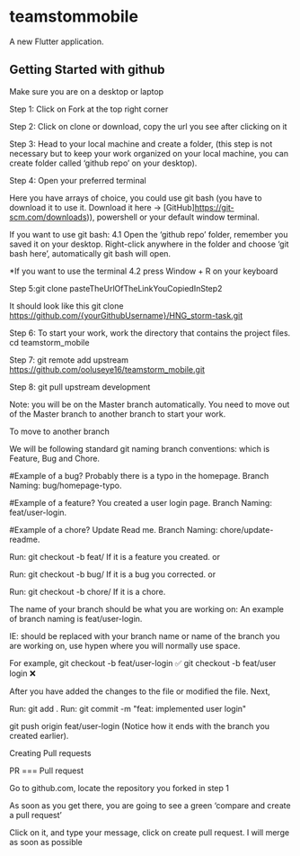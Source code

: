 # teamstommobile

A new Flutter application.

## Getting Started with github

Make sure you are on a desktop or laptop

Step 1: Click on Fork at the top right corner

Step 2: Click on clone or download, copy the url you see after clicking on it

Step 3: Head to your local machine and create a folder, (this step is not necessary but to keep your work organized on your local machine, you can create folder called ‘github repo’ on your desktop).

Step 4: Open your preferred terminal

Here you have arrays of choice, you could use git bash (you have to download it to use it. Download it here -> [GitHub]https://git-scm.com/downloads)), powershell or your default window terminal.

If you want to use git bash:
4.1 Open the ‘github repo’ folder, remember you saved it on your desktop.
Right-click anywhere in the folder and choose ‘git bash here’, automatically git bash will open.

*If you want to use the terminal
4.2 press Window + R on your keyboard

Step 5:git clone pasteTheUrlOfTheLinkYouCopiedInStep2

It should look like this
git clone https://github.com/{yourGithubUsername}/HNG_storm-task.git

Step 6: To start your work, work the directory that contains the project files.
cd teamstorm_mobile

Step 7: git remote add upstream https://github.com/ooluseye16/teamstorm_mobile.git

Step 8: git pull upstream development

Note: you will be on the Master branch automatically.
You need to move out of the Master branch to another branch to start your work.

To move to another branch

We will be following standard git naming branch conventions: which is Feature, Bug and Chore.

#Example of a bug? Probably there is a typo in the homepage. Branch Naming: bug/homepage-typo.

#Example of a feature? You created a user login page. Branch Naming: feat/user-login.

#Example of a chore? Update Read me. Branch Naming: chore/update-readme.


Run: git checkout -b feat/<nameOfBranch>
  If it is a feature you created.
  or
  
  Run: git checkout -b bug/<nameOfBranch>
  If it is a bug you corrected.
  or
  
  Run: git checkout -b chore/<nameOfBranch>
  If it is a chore.
  
  The name of your branch should be what you are working on: An example of branch naming is feat/user-login.
  
IE: <nameOfBranch> should be replaced with your branch name or name of the branch you are working on, use hypen where you will normally use space.
  
  For example,
git checkout -b feat/user-login ✅
git checkout -b feat/user login ❌

After you have added the changes to the file or modified the file. Next,

Run: git add .
Run: git commit -m "feat: implemented user login"

git push origin feat/user-login     (Notice how it ends with the branch you created earlier).

Creating Pull requests

PR === Pull request

Go to github.com, locate the repository you forked in step 1

As soon as you get there, you are going to see a green ‘compare and create a pull request’

Click on it, and type your message, click on create pull request. I will merge as soon as possible
